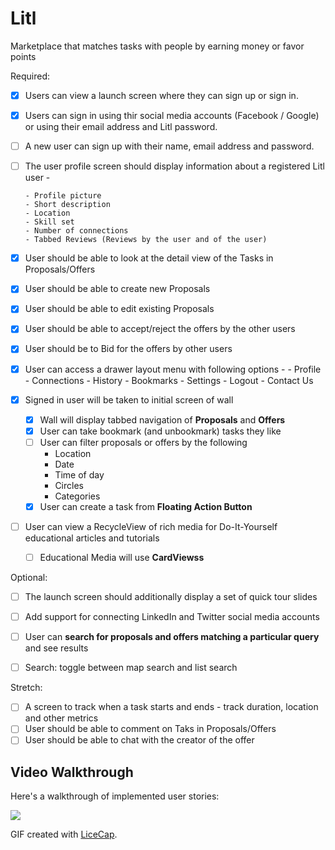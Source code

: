 # Litl
Marketplace that matches tasks with people by earning money or favor points




Required:

* [x] Users can view a launch screen where they can sign up or sign in.
* [x] Users can sign in using thir social media accounts (Facebook / Google) or using their email address and Litl password.
* [ ] A new user can sign up with their name, email address and password.
* [ ] The user profile screen should display information about a registered Litl user - 
      
      - Profile picture
      - Short description
      - Location
      - Skill set
      - Number of connections
      - Tabbed Reviews (Reviews by the user and of the user)
* [x] User should be able to look at the detail view of the Tasks in Proposals/Offers 
* [x] User should be able to create new Proposals 
* [x] User should be able to edit existing Proposals 
* [x] User should be able to accept/reject the offers by the other users
* [x] User should be to Bid for the offers by other users 
* [x] User can access a drawer layout menu with following options - 
      - Profile
      - Connections
      - History
      - Bookmarks
      - Settings
      - Logout
      - Contact Us
* [x] Signed in user will be taken to initial screen of wall
   * [x] Wall will display tabbed navigation of **Proposals** and **Offers**
   * [x] User can take bookmark (and unbookmark) tasks they like
   * [ ] User can filter proposals or offers by the following
      - Location
      - Date
      - Time of day
      - Circles
      - Categories
   * [x] User can create a task from **Floating Action Button**
* [ ] User can view a RecycleView of rich media for Do-It-Yourself educational articles and tutorials
  * [ ] Educational Media will use **CardViewss**
  



Optional:

* [ ] The launch screen should additionally display a set of quick tour slides
* [ ] Add support for connecting LinkedIn and Twitter social media accounts
* [ ] User can **search for proposals and offers matching a particular query** and see results

* [ ] Search: toggle between map search and list search


Stretch:

* [ ] A screen to track when a task starts and ends - track duration, location and other metrics
* [ ] User should be able to comment on Taks in Proposals/Offers 
* [ ] User should be able to chat with the creator of the offer 

## Video Walkthrough

Here's a walkthrough of implemented user stories:

![](http://imgur.com/0CDUNgD.gif)

GIF created with [LiceCap](http://www.cockos.com/licecap/).
